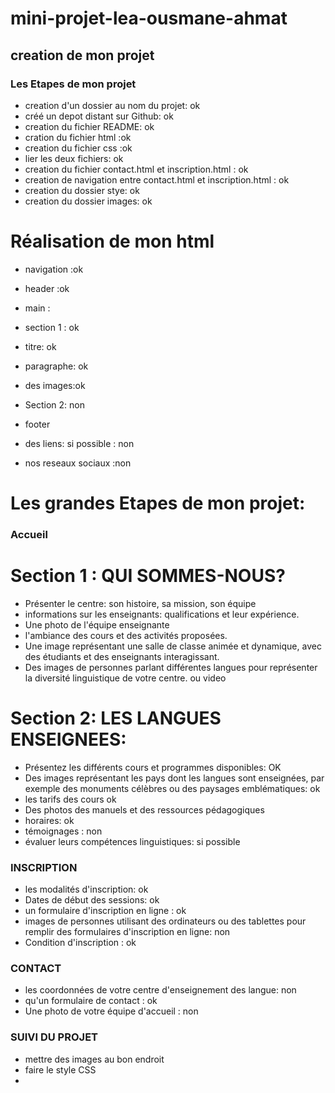 # mini-projet-lea-ousmane-ahmat

## creation de mon projet

  ### Les Etapes de mon projet
   - creation d'un dossier au nom du projet: ok
   - créé un depot distant sur Github: ok
   - creation du fichier README: ok
   - cration du fichier html :ok 
   - creation du fichier css :ok
   - lier les deux fichiers: ok
   - creation du fichier contact.html et inscription.html : ok
   - creation de navigation entre contact.html et inscription.html : ok
   - creation du dossier stye: ok
   - creation du dossier images: ok 

   # Réalisation de mon html
   - navigation :ok
   - header :ok

   - main : 
   - section 1 : ok
   - titre: ok
   - paragraphe: ok
   - des images:ok
   - Section 2: non
   


   - footer
   - des liens: si possible : non
   - nos reseaux sociaux :non


# Les grandes Etapes de mon projet: 
### Accueil
# Section 1 : QUI SOMMES-NOUS?
  - Présenter le centre: son histoire, sa mission, son équipe
  - informations sur les enseignants: qualifications et leur expérience.
  - Une photo de l'équipe enseignante
  -  l'ambiance des cours et des activités proposées.
  -  Une image représentant une salle de classe animée et dynamique, avec des étudiants et des enseignants interagissant. 
  -  Des images de personnes parlant différentes langues pour représenter la diversité linguistique de votre centre. ou video
# Section 2: LES LANGUES ENSEIGNEES:
  - Présentez les différents cours et programmes disponibles: OK
  - Des images représentant les pays dont les langues sont enseignées, par exemple des monuments célèbres ou des paysages emblématiques: ok
  - les tarifs des cours ok
  - Des photos des manuels et des ressources pédagogiques
  - horaires: ok
  - témoignages : non
  - évaluer leurs compétences linguistiques: si possible
### INSCRIPTION
  - les modalités d'inscription: ok
  - Dates de début des sessions: ok
  - un formulaire d'inscription en ligne : ok
  - images de personnes utilisant des ordinateurs ou des tablettes pour remplir des formulaires d'inscription en ligne: non
  - Condition d'inscription : ok

### CONTACT
  - les coordonnées de votre centre d'enseignement des langue: non
  - qu'un formulaire de contact : ok
  - Une photo de votre équipe d'accueil : non
### SUIVI DU PROJET
- mettre des images au bon endroit
- faire le style CSS
- 



